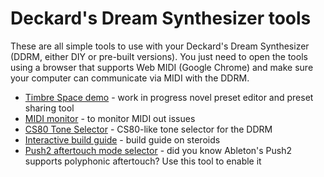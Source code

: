 # Deckard's Dream Synthesizer tools

These are all simple tools to use with your Deckard's Dream Synthesizer (DDRM, either DIY or pre-built versions). You just need to open the tools using a browser that supports Web MIDI (Google Chrome) and make sure your computer can communicate via MIDI with the DDRM.


* [Timbre Space demo](https://ffont.github.io/ddrm-tools/timbre-space/) - work in progress novel preset editor and preset sharing tool
* [MIDI monitor](https://ffont.github.io/ddrm-tools/midi-monitor/) - to monitor MIDI out issues
* [CS80 Tone Selector](https://ffont.github.io/ddrm-tools/tone-selector/) - CS80-like tone selector for the DDRM
* [Interactive build guide](https://ffont.github.io/ddrm-tools/interactive-build-guide/) - build guide on steroids
* [Push2 aftertouch mode selector](https://ffont.github.io/ddrm-tools/push2-aftertouch-mode/) - did you know Ableton's Push2 supports polyphonic aftertouch? Use this tool to enable it

